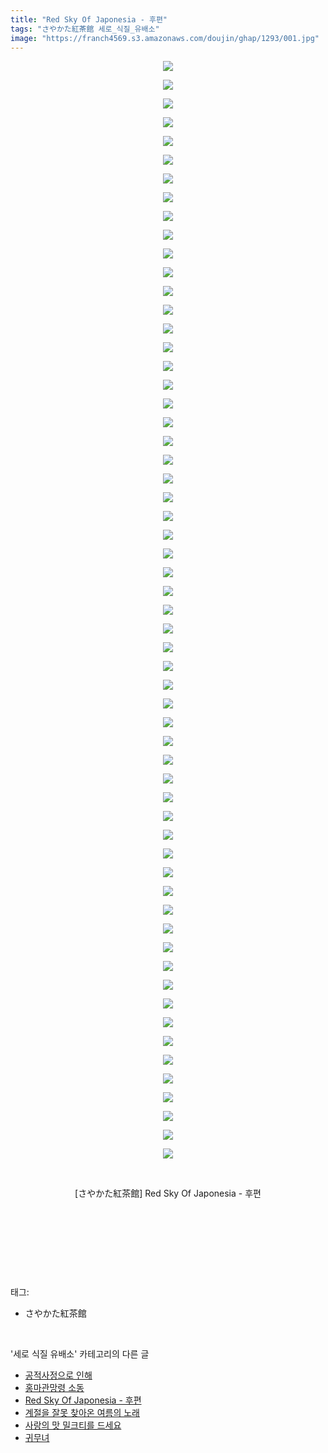 ```yaml
---
title: "Red Sky Of Japonesia - 후편"
tags: "さやかた紅茶館 세로_식질_유배소"
image: "https://franch4569.s3.amazonaws.com/doujin/ghap/1293/001.jpg"
---
```

<div class="article">
<p style="text-align: center; clear: none; float: none;"><img src="{{ site.imgserver2 }}/ghap/1293/001.jpg"/></p>
<p style="text-align: center; clear: none; float: none;"><img src="{{ site.imgserver2 }}/ghap/1293/002.jpg"/></p>
<p style="text-align: center; clear: none; float: none;"><img src="{{ site.imgserver2 }}/ghap/1293/003.jpg"/></p>
<p style="text-align: center; clear: none; float: none;"><img src="{{ site.imgserver2 }}/ghap/1293/004.jpg"/></p>
<p style="text-align: center; clear: none; float: none;"><img src="{{ site.imgserver2 }}/ghap/1293/005.jpg"/></p>
<p style="text-align: center; clear: none; float: none;"><img src="{{ site.imgserver2 }}/ghap/1293/006.jpg"/></p>
<p style="text-align: center; clear: none; float: none;"><img src="{{ site.imgserver2 }}/ghap/1293/007.jpg"/></p>
<p style="text-align: center; clear: none; float: none;"><img src="{{ site.imgserver2 }}/ghap/1293/008.jpg"/></p>
<p style="text-align: center; clear: none; float: none;"><img src="{{ site.imgserver2 }}/ghap/1293/009.jpg"/></p>
<p style="text-align: center; clear: none; float: none;"><img src="{{ site.imgserver2 }}/ghap/1293/010.jpg"/></p>
<p style="text-align: center; clear: none; float: none;"><img src="{{ site.imgserver2 }}/ghap/1293/011.jpg"/></p>
<p style="text-align: center; clear: none; float: none;"><img src="{{ site.imgserver2 }}/ghap/1293/012.jpg"/></p>
<p style="text-align: center; clear: none; float: none;"><img src="{{ site.imgserver2 }}/ghap/1293/013.jpg"/></p>
<p style="text-align: center; clear: none; float: none;"><img src="{{ site.imgserver2 }}/ghap/1293/014.jpg"/></p>
<p style="text-align: center; clear: none; float: none;"><img src="{{ site.imgserver2 }}/ghap/1293/015.jpg"/></p>
<p style="text-align: center; clear: none; float: none;"><img src="{{ site.imgserver2 }}/ghap/1293/016.jpg"/></p>
<p style="text-align: center; clear: none; float: none;"><img src="{{ site.imgserver2 }}/ghap/1293/017.jpg"/></p>
<p style="text-align: center; clear: none; float: none;"><img src="{{ site.imgserver2 }}/ghap/1293/018.jpg"/></p>
<p style="text-align: center; clear: none; float: none;"><img src="{{ site.imgserver2 }}/ghap/1293/019.jpg"/></p>
<p style="text-align: center; clear: none; float: none;"><img src="{{ site.imgserver2 }}/ghap/1293/020.jpg"/></p>
<p style="text-align: center; clear: none; float: none;"><img src="{{ site.imgserver2 }}/ghap/1293/021.jpg"/></p>
<p style="text-align: center; clear: none; float: none;"><img src="{{ site.imgserver2 }}/ghap/1293/022.jpg"/></p>
<p style="text-align: center; clear: none; float: none;"><img src="{{ site.imgserver2 }}/ghap/1293/023.jpg"/></p>
<p style="text-align: center; clear: none; float: none;"><img src="{{ site.imgserver2 }}/ghap/1293/024.jpg"/></p>
<p style="text-align: center; clear: none; float: none;"><img src="{{ site.imgserver2 }}/ghap/1293/025.jpg"/></p>
<p style="text-align: center; clear: none; float: none;"><img src="{{ site.imgserver2 }}/ghap/1293/026.jpg"/></p>
<p style="text-align: center; clear: none; float: none;"><img src="{{ site.imgserver2 }}/ghap/1293/027.jpg"/></p>
<p style="text-align: center; clear: none; float: none;"><img src="{{ site.imgserver2 }}/ghap/1293/028.jpg"/></p>
<p style="text-align: center; clear: none; float: none;"><img src="{{ site.imgserver2 }}/ghap/1293/029.jpg"/></p>
<p style="text-align: center; clear: none; float: none;"><img src="{{ site.imgserver2 }}/ghap/1293/030.jpg"/></p>
<p style="text-align: center; clear: none; float: none;"><img src="{{ site.imgserver2 }}/ghap/1293/031.jpg"/></p>
<p style="text-align: center; clear: none; float: none;"><img src="{{ site.imgserver2 }}/ghap/1293/032.jpg"/></p>
<p style="text-align: center; clear: none; float: none;"><img src="{{ site.imgserver2 }}/ghap/1293/033.jpg"/></p>
<p style="text-align: center; clear: none; float: none;"><img src="{{ site.imgserver2 }}/ghap/1293/034.jpg"/></p>
<p style="text-align: center; clear: none; float: none;"><img src="{{ site.imgserver2 }}/ghap/1293/035.jpg"/></p>
<p style="text-align: center; clear: none; float: none;"><img src="{{ site.imgserver2 }}/ghap/1293/036.jpg"/></p>
<p style="text-align: center; clear: none; float: none;"><img src="{{ site.imgserver2 }}/ghap/1293/037.jpg"/></p>
<p style="text-align: center; clear: none; float: none;"><img src="{{ site.imgserver2 }}/ghap/1293/038.jpg"/></p>
<p style="text-align: center; clear: none; float: none;"><img src="{{ site.imgserver2 }}/ghap/1293/039.jpg"/></p>
<p style="text-align: center; clear: none; float: none;"><img src="{{ site.imgserver2 }}/ghap/1293/040.jpg"/></p>
<p style="text-align: center; clear: none; float: none;"><img src="{{ site.imgserver2 }}/ghap/1293/041.jpg"/></p>
<p style="text-align: center; clear: none; float: none;"><img src="{{ site.imgserver2 }}/ghap/1293/042.jpg"/></p>
<p style="text-align: center; clear: none; float: none;"><img src="{{ site.imgserver2 }}/ghap/1293/043.jpg"/></p>
<p style="text-align: center; clear: none; float: none;"><img src="{{ site.imgserver2 }}/ghap/1293/044.jpg"/></p>
<p style="text-align: center; clear: none; float: none;"><img src="{{ site.imgserver2 }}/ghap/1293/045.jpg"/></p>
<p style="text-align: center; clear: none; float: none;"><img src="{{ site.imgserver2 }}/ghap/1293/046.jpg"/></p>
<p style="text-align: center; clear: none; float: none;"><img src="{{ site.imgserver2 }}/ghap/1293/047.jpg"/></p>
<p style="text-align: center; clear: none; float: none;"><img src="{{ site.imgserver2 }}/ghap/1293/048.jpg"/></p>
<p style="text-align: center; clear: none; float: none;"><img src="{{ site.imgserver2 }}/ghap/1293/049.jpg"/></p>
<p style="text-align: center; clear: none; float: none;"><img src="{{ site.imgserver2 }}/ghap/1293/050.jpg"/></p>
<p style="text-align: center; clear: none; float: none;"><img src="{{ site.imgserver2 }}/ghap/1293/051.jpg"/></p>
<p style="text-align: center; clear: none; float: none;"><img src="{{ site.imgserver2 }}/ghap/1293/052.jpg"/></p>
<p style="text-align: center; clear: none; float: none;"><img src="{{ site.imgserver2 }}/ghap/1293/053.jpg"/></p>
<p style="text-align: center; clear: none; float: none;"><img src="{{ site.imgserver2 }}/ghap/1293/054.jpg"/></p>
<p style="text-align: center; clear: none; float: none;"><img src="{{ site.imgserver2 }}/ghap/1293/055.jpg"/></p>
<p style="text-align: center; clear: none; float: none;"><img src="{{ site.imgserver2 }}/ghap/1293/056.jpg"/></p>
<p style="text-align: center; clear: none; float: none;"><img src="{{ site.imgserver2 }}/ghap/1293/057.jpg"/></p>
<p style="text-align: center; clear: none; float: none;"><img src="{{ site.imgserver2 }}/ghap/1293/058.jpg"/></p>
<p style="text-align: center; clear: none; float: none;"><img src="{{ site.imgserver2 }}/ghap/1293/059.jpg"/></p>
<p style="text-align: center; clear: none; float: none;"><br/></p>
<p style="text-align: center; clear: none; float: none;">[さやかた紅茶館] Red Sky Of Japonesia - 후편</p>
<p style="text-align: center; clear: none; float: none;"><br/></p>
<p style="text-align: center; clear: none; float: none;"><br/></p>
<p><br/></p>
</div><br/>
<div class="tagTrail">
<p>태그: </p>
<ul>
<li>さやかた紅茶館</li>
</ul>
</div><br/>
<div class="another">
<p>'세로 식질 유배소' 카테고리의 다른 글</p>
<ul>
<li><a href="/ghap_1381">공적사정으로 인해</a></li>
<li><a href="/ghap_1344">홍마관망령 소동</a></li>
<li><a href="/ghap_1293">Red Sky Of Japonesia - 후편</a></li>
<li><a href="/ghap_1226">계절을 잘못 찾아온 여름의 노래</a></li>
<li><a href="/ghap_1184">사랑의 맛 밀크티를 드세요</a></li>
<li><a href="/ghap_1177">귀무녀</a></li>
</ul>
</div><br/>
<div class="cb_module cb_fluid">
<div class="cb_wrt cb_profile">
</div><!-- commentList close -->
</div><br/>
